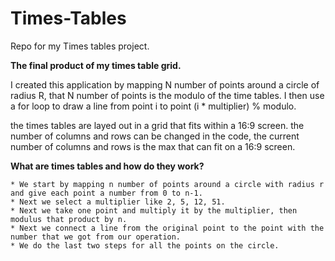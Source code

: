 # Times-Tables
Repo for my Times tables project.

**The final product of my times table grid.**

I created this application by mapping N number of points around a circle of radius R, that N number of points is the modulo of the time tables. I then use a for loop to draw a line from point i to point (i * multiplier) % modulo. 

the times tables are layed out in a grid that fits within a 16:9 screen. the number of columns and rows can be changed in the code, the current number of columns and rows is the max that can fit on a 16:9 screen.

**What are times tables and how do they work?**

````
* We start by mapping n number of points around a circle with radius r and give each point a number from 0 to n-1.
* Next we select a multiplier like 2, 5, 12, 51.
* Next we take one point and multiply it by the multiplier, then modulus that product by n.
* Next we connect a line from the original point to the point with the number that we got from our operation. 
* We do the last two steps for all the points on the circle.
````
